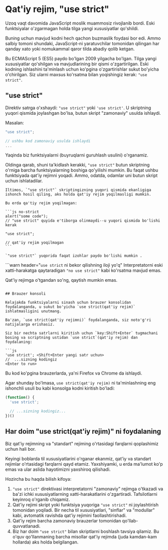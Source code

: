 # Qat'iy rejim, "use strict"

Uzoq vaqt davomida JavaScript moslik muammosiz rivojlanib bordi. Eski funktsiyalar o'zgarmagan holda tilga yangi xususiyatlar qo'shildi.

Buning uchun mavjud kodni hech qachon buzmaslik foydasi bor edi. Ammo salbiy tomoni shundaki, JavaScript-ni yaratuvchilar tomonidan qilingan har qanday xato yoki nomukammal qaror tilda abadiy qolib ketgan.

Bu ECMAScript 5 (ES5) paydo bo'lgan 2009 yilgacha bo'lgan. Tilga yangi xususiyatlar qo'shilgan va mavjudlarining bir qismi o'zgartirilgan. Eski kodning ishlashini ta'minlash uchun ko'pgina o'zgartirishlar sukut bo'yicha o'chirilgan. Siz ularni maxsus ko'rsatma bilan yoqishingiz kerak: `"use strict"`.

## "use strict"

Direktiv satrga o'xshaydi: `"use strict"` yoki `'use strict'`. U skriptning yuqori qismida joylashgan bo'lsa, butun skript "zamonaviy" usulda ishlaydi.

Masalan:

```js
"use strict";

// ushbu kod zamonaviy usulda ishlaydi
...
```

Yaqinda biz funktsiyalarni (buyruqlarni guruhlash usulini) o'rganamiz.

Oldinga qarab, shuni ta'kidlash kerakki, `"use strict"` butun skriptning o'rniga barcha funktsiyalarning boshiga qo'yilishi mumkin. Bu faqat ushbu funktsiyada qat'iy rejimni yoqadi. Ammo, odatda, odamlar uni butun skript uchun ishlatadilar.


````warn header="\"use strict\" tepada ekanligiga ishonch hosil qiling"
Iltimos, `"use strict"` skriptingizning yuqori qismida ekanligiga ishonch hosil qiling, aks holda qat'iy rejim yoqilmasligi mumkin.

Bu erda qa'tiy rejim yoqilmagan:

```js no-strict
alert("some code");
// "use strict" quyida e'tiborga olinmaydi--u yuqori qismida bo'lishi kerak

"use strict";

// qat'iy rejim yoqilmagan
```

`"use strict"` yuqorida faqat izohlar paydo bo'lishi mumkin .
````

```warn header="`use strict` ni bekor qilishning iloji yo'q"
Interpretatorni eski xatti-harakatga qaytaradigan `"no use strict"` kabi ko'rsatma mavjud emas.

Qat'iy rejimga o'tgandan so'ng, qaytish mumkin emas.
```

## Brauzer konsoli

Kelajakda funktsiyalarni sinash uchun brauzer konsolidan foydalanganda, u sukut bo'yicha `use strict(qat'iy rejim)` ishlatmasligini unutmang.

Ba'zan, `use strict(qat'iy rejimni)` foydalanganda, siz noto'g'ri natijalarga erishasiz.

Siz bir nechta satrlarni kiritish uchun `key:Shift+Enter` tugmachani bosing va scriptning ustidan `use strict`(qat'iy rejim) dan foydalaning:

```js
'use strict'; <Shift+Enter yangi satr uchun>
//  ...sizning kodingiz
<Enter to run>
```

Bu kod ko'pgina brauzerlarda, ya'ni Firefox va Chrome da ishlaydi.

Agar shunday bo'lmasa, `use strict(qat'iy rejim)` ni ta'minlashning eng ishonchli usuli bu kabi konsolga kodni kiritish bo'ladi:

```js
(function() {
  'use strict';

  // ...sizning kodingiz...
})()
```

## Har doim "use strict(qat'iy rejim)" ni foydalaning

Biz qat'iy rejimning va "standart" rejiming o'rtasidagi farqlarni qoplashimiz uchun hali bor.

Keyingi boblarda til xususiyatlarini o'rganar ekanmiz, qat'iy va standart rejimlar o'rtasidagi farqlarni qayd etamiz. Yaxshiyamki, u erda ma'lumot ko'p emas va ular aslida hayotimizni yaxshiroq qilishadi.

Hozircha bu haqda bilish kifoya:

1. `"use strict"` direktivasi interpretatorni "zamonaviy" rejimga o'tkazadi va ba'zi ichki xususiyatlarning xatti-harakatlarini o'zgartiradi. Tafsilotlarni keyinroq o'rganib chiqamiz.
2. Qat'iy rejimi skript yoki funktsiya yuqoriga `"use strict"` ni joylashtirish tomonidan yoqiladi. Bir necha til xususiyatlari, "sinflar" va "modullar" kabi, avtomatik ravishda qat'iy rejimini faollashtirishadi.
3. Qat'iy rejim barcha zamonaviy brauzerlar tomonidan qo'llab-quvvatlanadi.
4. Biz har doim `"use strict"` bilan skriptlarni boshlash tavsiya qilamiz. Bu o'quv qo'llanmaning barcha misollar qat'iy rejimda (juda kamdan-kam hollarda) aks holda belgilangan.
